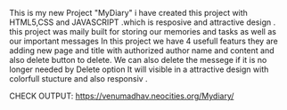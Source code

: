 This is my new Project "MyDiary" i have created this project with HTML5,CSS and JAVASCRIPT .which is resposive and attractive design .
this project was maily built for storing our memories and tasks as well as our important messages 
In this project we have 4 usefull featurs they are adding new page and title with authorized author name and content  and also delete button to delete.
We can also delete the messege if it is no longer needed by Delete option
It will visible in a attractive design with colorfull stucture and also responsiv .


CHECK OUTPUT:
https://venumadhav.neocities.org/Mydiary/
